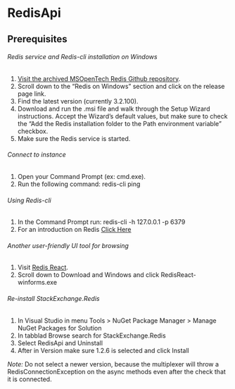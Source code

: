 # RedisApi

## Prerequisites

###### Redis service and Redis-cli installation on Windows

1. [Visit the archived MSOpenTech Redis Github repository](https://github.com/MicrosoftArchive/redis/).
2. Scroll down to the “Redis on Windows” section and click on the release page link.
3. Find the latest version (currently 3.2.100).
4. Download and run the .msi file and walk through the Setup Wizard instructions. Accept the Wizard’s default values, but make sure to check the “Add the Redis installation folder to the Path environment variable” checkbox.
5. Make sure the Redis service is started.

###### Connect to instance

1. Open your Command Prompt (ex: cmd.exe).
2. Run the following command: redis-cli ping

###### Using Redis-cli

1. In the Command Prompt run: redis-cli -h 127.0.0.1 -p 6379
2. For an introduction on Redis [Click Here](https://redis.io/topics/data-types-intro)

###### Another user-friendly UI tool for browsing

1. Visit [Redis React](https://github.com/ServiceStackApps/RedisReact).
2. Scroll down to Download and Windows and click RedisReact-winforms.exe

###### Re-install StackExchange.Redis

1. In Visual Studio in menu Tools > NuGet Package Manager > Manage NuGet Packages for Solution
2. In tabblad Browse search for StackExchange.Redis
3. Select RedisApi and Uninstall
4. After in Version make sure 1.2.6 is selected and click Install

*Note:* Do not select a newer version, because the multiplexer will throw a RedisConnectionException on the async methods even after the check that it is connected. 
